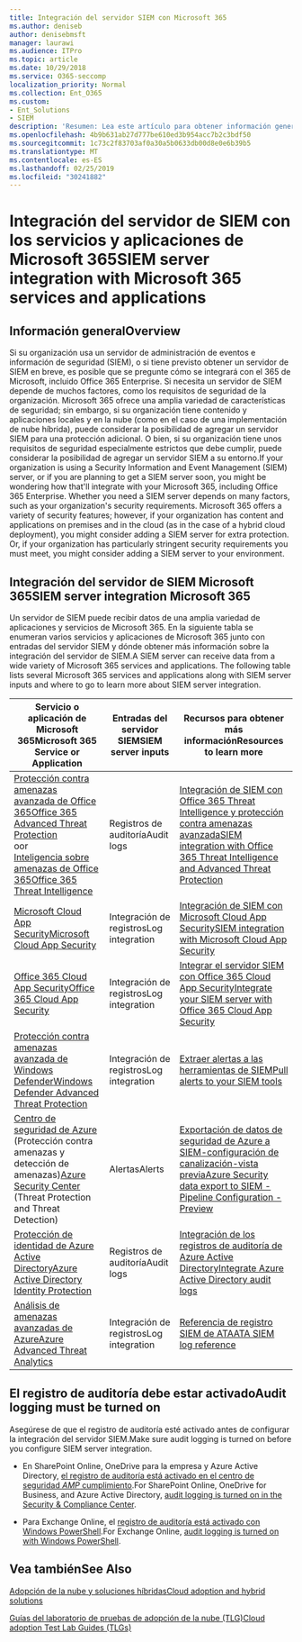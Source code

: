 ```yaml
---
title: Integración del servidor SIEM con Microsoft 365
ms.author: deniseb
author: denisebmsft
manager: laurawi
ms.audience: ITPro
ms.topic: article
ms.date: 10/29/2018
ms.service: O365-seccomp
localization_priority: Normal
ms.collection: Ent_O365
ms.custom:
- Ent_Solutions
- SIEM
description: 'Resumen: Lea este artículo para obtener información general sobre la integración del servidor SIEM con Microsoft 365.'
ms.openlocfilehash: 4b9b631ab27d777be610ed3b954acc7b2c3bdf50
ms.sourcegitcommit: 1c73c2f83703af0a30a5b0633db00d8e0e6b39b5
ms.translationtype: MT
ms.contentlocale: es-ES
ms.lasthandoff: 02/25/2019
ms.locfileid: "30241882"
---
```

# <a name="siem-server-integration-with-microsoft-365-services-and-applications"></a><span data-ttu-id="fe589-103">Integración del servidor de SIEM con los servicios y aplicaciones de Microsoft 365</span><span class="sxs-lookup"><span data-stu-id="fe589-103">SIEM server integration with Microsoft 365 services and applications</span></span>

## <a name="overview"></a><span data-ttu-id="fe589-104">Información general</span><span class="sxs-lookup"><span data-stu-id="fe589-104">Overview</span></span>

<span data-ttu-id="fe589-p101">Si su organización usa un servidor de administración de eventos e información de seguridad (SIEM), o si tiene previsto obtener un servidor de SIEM en breve, es posible que se pregunte cómo se integrará con el 365 de Microsoft, incluido Office 365 Enterprise. Si necesita un servidor de SIEM depende de muchos factores, como los requisitos de seguridad de la organización. Microsoft 365 ofrece una amplia variedad de características de seguridad; sin embargo, si su organización tiene contenido y aplicaciones locales y en la nube (como en el caso de una implementación de nube híbrida), puede considerar la posibilidad de agregar un servidor SIEM para una protección adicional. O bien, si su organización tiene unos requisitos de seguridad especialmente estrictos que debe cumplir, puede considerar la posibilidad de agregar un servidor SIEM a su entorno.</span><span class="sxs-lookup"><span data-stu-id="fe589-p101">If your organization is using a Security Information and Event Management (SIEM) server, or if you are planning to get a SIEM server soon, you might be wondering how that'll integrate with your Microsoft 365, including Office 365 Enterprise. Whether you need a SIEM server depends on many factors, such as your organization's security requirements. Microsoft 365 offers a variety of security features; however, if your organization has content and applications on premises and in the cloud (as in the case of a hybrid cloud deployment), you might consider adding a SIEM server for extra protection. Or, if your organization has particularly stringent security requirements you must meet, you might consider adding a SIEM server to your environment.</span></span>

## <a name="siem-server-integration-microsoft-365"></a><span data-ttu-id="fe589-109">Integración del servidor de SIEM Microsoft 365</span><span class="sxs-lookup"><span data-stu-id="fe589-109">SIEM server integration Microsoft 365</span></span>

<span data-ttu-id="fe589-p102">Un servidor de SIEM puede recibir datos de una amplia variedad de aplicaciones y servicios de Microsoft 365. En la siguiente tabla se enumeran varios servicios y aplicaciones de Microsoft 365 junto con entradas del servidor SIEM y dónde obtener más información sobre la integración del servidor de SIEM.</span><span class="sxs-lookup"><span data-stu-id="fe589-p102">A SIEM server can receive data from a wide variety of Microsoft 365 services and applications. The following table lists several Microsoft 365 services and applications along with SIEM server inputs and where to go to learn more about SIEM server integration.</span></span> 

| <span data-ttu-id="fe589-112">Servicio o aplicación de Microsoft 365</span><span class="sxs-lookup"><span data-stu-id="fe589-112">Microsoft 365 Service or Application</span></span> | <span data-ttu-id="fe589-113">Entradas del servidor SIEM</span><span class="sxs-lookup"><span data-stu-id="fe589-113">SIEM server inputs</span></span> | <span data-ttu-id="fe589-114">Recursos para obtener más información</span><span class="sxs-lookup"><span data-stu-id="fe589-114">Resources to learn more</span></span> |
| --- | --- | --- |
| [<span data-ttu-id="fe589-115">Protección contra amenazas avanzada de Office 365</span><span class="sxs-lookup"><span data-stu-id="fe589-115">Office 365 Advanced Threat Protection</span></span>](office-365-atp.md) <br/>   <span data-ttu-id="fe589-116">o</span><span class="sxs-lookup"><span data-stu-id="fe589-116">or</span></span>   <br/>[<span data-ttu-id="fe589-117">Inteligencia sobre amenazas de Office 365</span><span class="sxs-lookup"><span data-stu-id="fe589-117">Office 365 Threat Intelligence</span></span>](office-365-ti.md) | <span data-ttu-id="fe589-118">Registros de auditoría</span><span class="sxs-lookup"><span data-stu-id="fe589-118">Audit logs</span></span> | [<span data-ttu-id="fe589-119">Integración de SIEM con Office 365 Threat Intelligence y protección contra amenazas avanzada</span><span class="sxs-lookup"><span data-stu-id="fe589-119">SIEM integration with Office 365 Threat Intelligence and Advanced Threat Protection</span></span>](siem-integration-with-office-365-ti.md) |
| [<span data-ttu-id="fe589-120">Microsoft Cloud App Security</span><span class="sxs-lookup"><span data-stu-id="fe589-120">Microsoft Cloud App Security</span></span>](https://docs.microsoft.com/cloud-app-security/what-is-cloud-app-security) | <span data-ttu-id="fe589-121">Integración de registros</span><span class="sxs-lookup"><span data-stu-id="fe589-121">Log integration</span></span> | [<span data-ttu-id="fe589-122">Integración de SIEM con Microsoft Cloud App Security</span><span class="sxs-lookup"><span data-stu-id="fe589-122">SIEM integration with Microsoft Cloud App Security</span></span>](https://docs.microsoft.com/cloud-app-security/siem) |
| [<span data-ttu-id="fe589-123">Office 365 Cloud App Security</span><span class="sxs-lookup"><span data-stu-id="fe589-123">Office 365 Cloud App Security</span></span>](office-365-cas-overview.md) | <span data-ttu-id="fe589-124">Integración de registros</span><span class="sxs-lookup"><span data-stu-id="fe589-124">Log integration</span></span> | [<span data-ttu-id="fe589-125">Integrar el servidor SIEM con Office 365 Cloud App Security</span><span class="sxs-lookup"><span data-stu-id="fe589-125">Integrate your SIEM server with Office 365 Cloud App Security</span></span>](integrate-your-siem-server-with-office-365-cas.md) |
| [<span data-ttu-id="fe589-126">Protección contra amenazas avanzada de Windows Defender</span><span class="sxs-lookup"><span data-stu-id="fe589-126">Windows Defender Advanced Threat Protection</span></span>](https://docs.microsoft.com/windows/security/threat-protection/) | <span data-ttu-id="fe589-127">Integración de registros</span><span class="sxs-lookup"><span data-stu-id="fe589-127">Log integration</span></span> | [<span data-ttu-id="fe589-128">Extraer alertas a las herramientas de SIEM</span><span class="sxs-lookup"><span data-stu-id="fe589-128">Pull alerts to your SIEM tools</span></span>](https://docs.microsoft.com/windows/security/threat-protection/windows-defender-atp/configure-siem-windows-defender-advanced-threat-protection) |
| <span data-ttu-id="fe589-129">[Centro de seguridad de Azure](https://docs.microsoft.com/azure/security-center/security-center-intro) (Protección contra amenazas y detección de amenazas)</span><span class="sxs-lookup"><span data-stu-id="fe589-129">[Azure Security Center](https://docs.microsoft.com/azure/security-center/security-center-intro) (Threat Protection and Threat Detection)</span></span> | <span data-ttu-id="fe589-130">Alertas</span><span class="sxs-lookup"><span data-stu-id="fe589-130">Alerts</span></span> | [<span data-ttu-id="fe589-131">Exportación de datos de seguridad de Azure a SIEM-configuración de canalización-vista previa</span><span class="sxs-lookup"><span data-stu-id="fe589-131">Azure Security data export to SIEM - Pipeline Configuration - Preview</span></span>](https://docs.microsoft.com/azure/security-center/security-center-export-data-to-siem) |
| [<span data-ttu-id="fe589-132">Protección de identidad de Azure Active Directory</span><span class="sxs-lookup"><span data-stu-id="fe589-132">Azure Active Directory Identity Protection</span></span>](https://docs.microsoft.com/azure/active-directory/identity-protection/overview) | <span data-ttu-id="fe589-133">Registros de auditoría</span><span class="sxs-lookup"><span data-stu-id="fe589-133">Audit logs</span></span> | [<span data-ttu-id="fe589-134">Integración de los registros de auditoría de Azure Active Directory</span><span class="sxs-lookup"><span data-stu-id="fe589-134">Integrate Azure Active Directory audit logs</span></span>](https://docs.microsoft.com/azure/security/security-azure-log-integration-ad) |
| [<span data-ttu-id="fe589-135">Análisis de amenazas avanzadas de Azure</span><span class="sxs-lookup"><span data-stu-id="fe589-135">Azure Advanced Threat Analytics</span></span>](https://docs.microsoft.com/azure/security/azure-threat-detection) | <span data-ttu-id="fe589-136">Integración de registros</span><span class="sxs-lookup"><span data-stu-id="fe589-136">Log integration</span></span> | [<span data-ttu-id="fe589-137">Referencia de registro SIEM de ATA</span><span class="sxs-lookup"><span data-stu-id="fe589-137">ATA SIEM log reference</span></span>](https://docs.microsoft.com/advanced-threat-analytics/cef-format-sa) |

## <a name="audit-logging-must-be-turned-on"></a><span data-ttu-id="fe589-138">El registro de auditoría debe estar activado</span><span class="sxs-lookup"><span data-stu-id="fe589-138">Audit logging must be turned on</span></span>

<span data-ttu-id="fe589-139">Asegúrese de que el registro de auditoría esté activado antes de configurar la integración del servidor SIEM.</span><span class="sxs-lookup"><span data-stu-id="fe589-139">Make sure audit logging is turned on before you configure SIEM server integration.</span></span> 

- <span data-ttu-id="fe589-140">En SharePoint Online, OneDrive para la empresa y Azure Active Directory, [el registro de auditoría está activado en el centro de seguridad _AMP_ cumplimiento](https://docs.microsoft.com/office365/securitycompliance/turn-audit-log-search-on-or-off).</span><span class="sxs-lookup"><span data-stu-id="fe589-140">For SharePoint Online, OneDrive for Business, and Azure Active Directory, [audit logging is turned on in the Security & Compliance Center](https://docs.microsoft.com/office365/securitycompliance/turn-audit-log-search-on-or-off).</span></span>

- <span data-ttu-id="fe589-141">Para Exchange Online, el [registro de auditoría está activado con Windows PowerShell](https://docs.microsoft.com/office365/securitycompliance/enable-mailbox-auditing).</span><span class="sxs-lookup"><span data-stu-id="fe589-141">For Exchange Online, [audit logging is turned on with Windows PowerShell](https://docs.microsoft.com/office365/securitycompliance/enable-mailbox-auditing).</span></span>
 
## <a name="see-also"></a><span data-ttu-id="fe589-142">Vea también</span><span class="sxs-lookup"><span data-stu-id="fe589-142">See Also</span></span>

[<span data-ttu-id="fe589-143">Adopción de la nube y soluciones híbridas</span><span class="sxs-lookup"><span data-stu-id="fe589-143">Cloud adoption and hybrid solutions</span></span>](https://docs.microsoft.com/office365/enterprise/cloud-adoption-and-hybrid-solutions)
  
[<span data-ttu-id="fe589-144">Guías del laboratorio de pruebas de adopción de la nube (TLG)</span><span class="sxs-lookup"><span data-stu-id="fe589-144">Cloud adoption Test Lab Guides (TLGs)</span></span>](https://docs.microsoft.com/office365/enterprise/cloud-adoption-test-lab-guides-tlgs)


